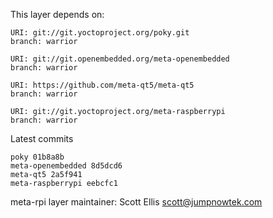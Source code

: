 This layer depends on:

    URI: git://git.yoctoproject.org/poky.git
    branch: warrior

    URI: git://git.openembedded.org/meta-openembedded
    branch: warrior

    URI: https://github.com/meta-qt5/meta-qt5
    branch: warrior

    URI: git://git.yoctoproject.org/meta-raspberrypi
    branch: warrior

Latest commits

    poky 01b8a8b
    meta-openembedded 8d5dcd6
    meta-qt5 2a5f941
    meta-raspberrypi eebcfc1

meta-rpi layer maintainer: Scott Ellis <scott@jumpnowtek.com>
